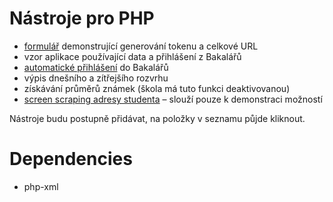 # Nástroje pro PHP
* [formulář](utils/form.php) demonstrující generování tokenu a celkové URL
* vzor aplikace používající data a přihlášení z Bakalářů
* [automatické přihlášení](utils/redirect.php) do Bakalářů
* výpis dnešního a zítřejšího rozvrhu
* získávání průměrů známek (škola má tuto funkci deaktivovanou)
* [screen scraping adresy studenta](utils/fetch.php) &ndash; slouží pouze k demonstraci možností

Nástroje budu postupně přidávat, na položky v seznamu půjde kliknout.

# Dependencies
- php-xml
